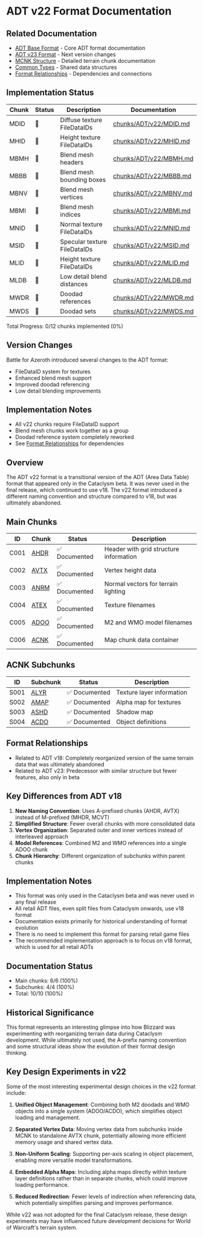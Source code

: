 # ADT v22 Format Documentation

## Related Documentation
- [ADT Base Format](ADT_index.md) - Core ADT format documentation
- [ADT v23 Format](ADT_v23_index.md) - Next version changes
- [MCNK Structure](mcnk_structure.md) - Detailed terrain chunk documentation
- [Common Types](common/types.md) - Shared data structures
- [Format Relationships](relationships.md) - Dependencies and connections

## Implementation Status

| Chunk | Status | Description | Documentation |
|-------|--------|-------------|---------------|
| MDID | 📝 | Diffuse texture FileDataIDs | [chunks/ADT/v22/MDID.md](chunks/ADT/v22/MDID.md) |
| MHID | 📝 | Height texture FileDataIDs | [chunks/ADT/v22/MHID.md](chunks/ADT/v22/MHID.md) |
| MBMH | 📝 | Blend mesh headers | [chunks/ADT/v22/MBMH.md](chunks/ADT/v22/MBMH.md) |
| MBBB | 📝 | Blend mesh bounding boxes | [chunks/ADT/v22/MBBB.md](chunks/ADT/v22/MBBB.md) |
| MBNV | 📝 | Blend mesh vertices | [chunks/ADT/v22/MBNV.md](chunks/ADT/v22/MBNV.md) |
| MBMI | 📝 | Blend mesh indices | [chunks/ADT/v22/MBMI.md](chunks/ADT/v22/MBMI.md) |
| MNID | 📝 | Normal texture FileDataIDs | [chunks/ADT/v22/MNID.md](chunks/ADT/v22/MNID.md) |
| MSID | 📝 | Specular texture FileDataIDs | [chunks/ADT/v22/MSID.md](chunks/ADT/v22/MSID.md) |
| MLID | 📝 | Height texture FileDataIDs | [chunks/ADT/v22/MLID.md](chunks/ADT/v22/MLID.md) |
| MLDB | 📝 | Low detail blend distances | [chunks/ADT/v22/MLDB.md](chunks/ADT/v22/MLDB.md) |
| MWDR | 📝 | Doodad references | [chunks/ADT/v22/MWDR.md](chunks/ADT/v22/MWDR.md) |
| MWDS | 📝 | Doodad sets | [chunks/ADT/v22/MWDS.md](chunks/ADT/v22/MWDS.md) |

Total Progress: 0/12 chunks implemented (0%)

## Version Changes
Battle for Azeroth introduced several changes to the ADT format:
- FileDataID system for textures
- Enhanced blend mesh support
- Improved doodad referencing
- Low detail blending improvements

## Implementation Notes
- All v22 chunks require FileDataID support
- Blend mesh chunks work together as a group
- Doodad reference system completely reworked
- See [Format Relationships](relationships.md) for dependencies

## Overview
The ADT v22 format is a transitional version of the ADT (Area Data Table) format that appeared only in the Cataclysm beta. It was never used in the final release, which continued to use v18. The v22 format introduced a different naming convention and structure compared to v18, but was ultimately abandoned.

## Main Chunks

| ID | Chunk | Status | Description |
|----|-------|--------|-------------|
| C001 | [AHDR](chunks/ADT_v22/C001_AHDR.md) | ✅ Documented | Header with grid structure information |
| C002 | [AVTX](chunks/ADT_v22/C002_AVTX.md) | ✅ Documented | Vertex height data |
| C003 | [ANRM](chunks/ADT_v22/C003_ANRM.md) | ✅ Documented | Normal vectors for terrain lighting |
| C004 | [ATEX](chunks/ADT_v22/C004_ATEX.md) | ✅ Documented | Texture filenames |
| C005 | [ADOO](chunks/ADT_v22/C005_ADOO.md) | ✅ Documented | M2 and WMO model filenames |
| C006 | [ACNK](chunks/ADT_v22/C006_ACNK.md) | ✅ Documented | Map chunk data container |

## ACNK Subchunks

| ID | Subchunk | Status | Description |
|----|----------|--------|-------------|
| S001 | [ALYR](chunks/ADT_v22/S001_ALYR.md) | ✅ Documented | Texture layer information |
| S002 | [AMAP](chunks/ADT_v22/S002_AMAP.md) | ✅ Documented | Alpha map for textures |
| S003 | [ASHD](chunks/ADT_v22/S003_ASHD.md) | ✅ Documented | Shadow map |
| S004 | [ACDO](chunks/ADT_v22/S004_ACDO.md) | ✅ Documented | Object definitions |

## Format Relationships
- Related to ADT v18: Completely reorganized version of the same terrain data that was ultimately abandoned
- Related to ADT v23: Predecessor with similar structure but fewer features, also only in beta

## Key Differences from ADT v18
1. **New Naming Convention**: Uses A-prefixed chunks (AHDR, AVTX) instead of M-prefixed (MHDR, MCVT)
2. **Simplified Structure**: Fewer overall chunks with more consolidated data
3. **Vertex Organization**: Separated outer and inner vertices instead of interleaved approach
4. **Model References**: Combined M2 and WMO references into a single ADOO chunk
5. **Chunk Hierarchy**: Different organization of subchunks within parent chunks

## Implementation Notes
- This format was only used in the Cataclysm beta and was never used in any final release
- All retail ADT files, even split files from Cataclysm onwards, use v18 format
- Documentation exists primarily for historical understanding of format evolution
- There is no need to implement this format for parsing retail game files
- The recommended implementation approach is to focus on v18 format, which is used for all retail ADTs

## Documentation Status
- Main chunks: 6/6 (100%)
- Subchunks: 4/4 (100%)
- Total: 10/10 (100%)

## Historical Significance
This format represents an interesting glimpse into how Blizzard was experimenting with reorganizing terrain data during Cataclysm development. While ultimately not used, the A-prefix naming convention and some structural ideas show the evolution of their format design thinking.

## Key Design Experiments in v22

Some of the most interesting experimental design choices in the v22 format include:

1. **Unified Object Management**: Combining both M2 doodads and WMO objects into a single system (ADOO/ACDO), which simplifies object loading and management.

2. **Separated Vertex Data**: Moving vertex data from subchunks inside MCNK to standalone AVTX chunk, potentially allowing more efficient memory usage and shared vertex data.

3. **Non-Uniform Scaling**: Supporting per-axis scaling in object placement, enabling more versatile model transformations.

4. **Embedded Alpha Maps**: Including alpha maps directly within texture layer definitions rather than in separate chunks, which could improve loading performance.

5. **Reduced Redirection**: Fewer levels of indirection when referencing data, which potentially simplifies parsing and improves performance.

While v22 was not adopted for the final Cataclysm release, these design experiments may have influenced future development decisions for World of Warcraft's terrain system. 